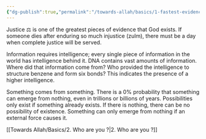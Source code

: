 ```yaml
---
{"dg-publish":true,"permalink":"/towards-allah/basics/1-fastest-evidences-to-god-exists/","dgPassFrontmatter":true,"noteIcon":"","created":"2025-05-09T22:26:33.858+05:00","updated":"2025-05-09T23:15:57.631+05:00"}
---
```


Justice ⚖️ is one of the greatest pieces of evidence that God exists. If someone dies after enduring so much injustice (zulm), there must be a day when complete justice will be served.

Information requires intelligence; every single piece of information in the world has intelligence behind it. DNA contains vast amounts of information. Where did that information come from? Who provided the intelligence to structure benzene and form six bonds? This indicates the presence of a higher intelligence.

Something comes from something. There is a 0% probability that something can emerge from nothing, even in trillions or billions of years. Possibilities only exist if something already exists. If there is nothing, there can be no possibility of existence. Something can only emerge from nothing if an external force causes it.

[[Towards Allah/Basics/2. Who are you ?\|2. Who are you ?]]
